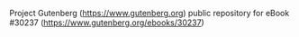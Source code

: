 Project Gutenberg (https://www.gutenberg.org) public repository for eBook #30237 (https://www.gutenberg.org/ebooks/30237)
